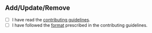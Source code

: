 <!--
Thank you for contributing!

Pull requests that do not adhere to the format will be rejected. Please ensure you complete the following checkboxes.

Please also:

- Insert in alphabetical order
- Do not sort other listings

-->

## Add/Update/Remove <CommunityName>

- [ ] I have read the [contributing guidelines](https://github.com/bjupreti/canadian-tech-communities/blob/main/CONTRIBUTING.md).
- [ ] I have followed the [format](https://github.com/bjupreti/canadian-tech-communities/blob/main/CONTRIBUTING.md#format) prescribed in the contributing guidelines.

